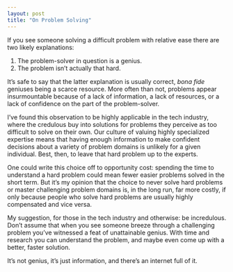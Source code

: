 ```yaml
---
layout: post
title: "On Problem Solving"
---
```





If you see someone solving a difficult problem with relative ease there are two likely explanations:

1.  The problem-solver in question is a genius.
2.  The problem isn’t actually that hard.

It’s safe to say that the latter explanation is usually correct, *bona fide* geniuses being a scarce resource. More often than not, problems appear insurmountable because of a lack of information, a lack of resources, or a lack of confidence on the part of the problem-solver.

I’ve found this observation to be highly applicable in the tech industry, where the credulous buy into solutions for problems they perceive as too difficult to solve on their own. Our culture of valuing highly specialized expertise means that having enough information to make confident decisions about a variety of problem domains is unlikely for a given individual. Best, then, to leave that hard problem up to the experts.

One could write this choice off to opportunity cost: spending the time to understand a hard problem could mean fewer easier problems solved in the short term. But it’s my opinion that the choice to never solve hard problems or master challenging problem domains is, in the long run, far more costly, if only because people who solve hard problems are usually highly compensated and vice versa.

My suggestion, for those in the tech industry and otherwise: be incredulous. Don’t assume that when you see someone breeze through a challenging problem you’ve witnessed a feat of unattainable genius. With time and research you can understand the problem, and maybe even come up with a better, faster solution.

It’s not genius, it’s just information, and there’s an internet full of it.

